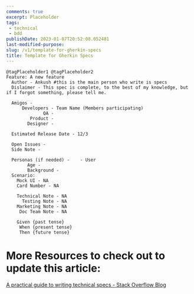 ```yaml
---
comments: true
excerpt: Placeholder 
tags:
 - technical
 - bdd
publishDate: 2023-01-07T20:52:08.052481
last-modified-purpose:
slug: /v1/template-for-gherkin-specs
title: Template for Gherkin Specs
---
```



```feature
@tagPlaceholder1 @tagPlaceholder2
Feature: A new feature
  Author - Ankush #this is the main person who write is specs
  Dislaimer - This spec is complete, to the best of my knowledge, but if I forgot something, please tell me.

  Amigos -
      Developers - Team Name (Members participating)
              QA -
         Product -
        Designer -

  Estimated Release Date - 12/3

  Open Issues -
  Side Note -

  Personas (if needed) -    - User 
        Age -
        Background - 
  Scenario: 
    Mock UI - NA
    Card Number - NA
    
    Technical Note - NA
      Testing Note - NA
    Marketing Note - NA
     Doc Team Note - NA

    Given {past tense}
     When {present tense}
     Then {future tense}
```


# More Resources to check out to update this article:

[A practical guide to writing technical specs - Stack Overflow Blog](https://stackoverflow.blog/2020/04/06/a-practical-guide-to-writing-technical-specs/)